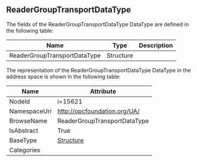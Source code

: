 <!-- datatype -->
## ReaderGroupTransportDataType
  
<!-- end of description -->
The fields of the ReaderGroupTransportDataType DataType are defined in the following table:  

|Name|Type|Description|
|---|---|---|
|ReaderGroupTransportDataType|Structure||

The representation of the ReaderGroupTransportDataType DataType in the address space is shown in the following table:  

|Name|Attribute|
|---|---|
|NodeId|i=15621|
|NamespaceUri|http://opcfoundation.org/UA/|
|BrowseName|ReaderGroupTransportDataType|
|IsAbstract|True|
|BaseType|[Structure](../../DataTypes/Structure/readme.md)|
|Categories||

